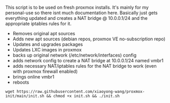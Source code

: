 This script is to be used on fresh proxmox installs. It's mainly for my personal-use so there isnt much documentation here. Basically just gets everything updated and creates a NAT bridge @ 10.0.0.1/24 and the appropriate iptables rules for it.

- Removes original apt sources
- Adds new apt sources (debian repos, proxmox VE no-subscription repo)
- Updates and upgrades packages
- Updates LXC images in proxmox
- backs up original network (/etc/network/interfaces) config
- adds network config to create a NAT bridge at 10.0.0.1/24 named vmbr1
- adds necessary NAT/iptables rules for the NAT bridge to work (even with proxmox firewall enabled)
- brings online vmbr1
- reboots

```
wget https://raw.githubusercontent.com/xiaoyong-wang/proxmox-init/main/init.sh && chmod +x init.sh && ./init.sh
```
